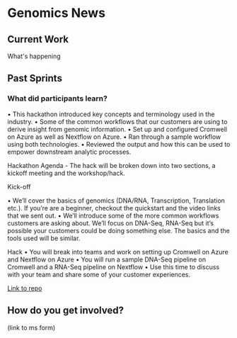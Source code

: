 # Genomics News


## Current Work
What's happening

## Past Sprints

### What did participants learn?
•	This hackathon introduced key concepts and terminology used in the industry.
•	Some of the common workflows that our customers are using to derive insight from genomic information.
•	Set up and configured Cromwell on Azure as well as Nextflow on Azure.
•	Ran through a sample workflow using both technologies.
•	Reviewed the output and how this can be used to empower downstream analytic processes.

Hackathon Agenda - 
The hack will be broken down into two sections, a kickoff meeting and the workshop/hack.

Kick-off

•	We’ll cover the basics of genomics (DNA/RNA, Transcription, Translation etc.). If you’re are a beginner, checkout the quickstart and the video links that we sent out.
•	We’ll introduce some of the more common workflows customers are asking about. We’ll focus on DNA-Seq, RNA-Seq but it’s possible your customers could be doing something else. The basics and the tools used will be similar.

Hack
•	You will break into teams and work on setting up Cromwell on Azure and Nextflow on Azure
•	You will run a sample DNA-Seq pipeline on Cromwell and a RNA-Seq pipeline on Nextflow
•	Use this time to discuss with your team and share some of your customer experiences.

[Link to repo](https://github.com/microsoft/Genomics-Quickstart)

## How do you get involved?
(link to ms form)
